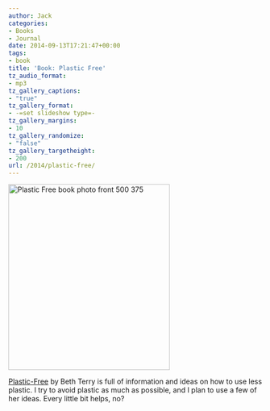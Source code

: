 ```yaml
---
author: Jack
categories:
- Books
- Journal
date: 2014-09-13T17:21:47+00:00
tags:
- book
title: 'Book: Plastic Free'
tz_audio_format:
- mp3
tz_gallery_captions:
- "true"
tz_gallery_format:
- -=set slideshow type=-
tz_gallery_margins:
- 10
tz_gallery_randomize:
- "false"
tz_gallery_targetheight:
- 200
url: /2014/plastic-free/
---
```


<img title="Plastic-Free-book-photo-front-500-375.jpg" src="/wp-content/uploads/2014/09/Plastic-Free-book-photo-front-500-375.jpg" alt="Plastic Free book photo front 500 375" width="320" height="369" border="0" />

[Plastic-Free][1] by Beth Terry is full of information and ideas on how to use less plastic. I try to avoid plastic as much as possible, and I plan to use a few of her ideas. Every little bit helps, no?

 [1]: http://www.amazon.com/gp/product/1616086246/